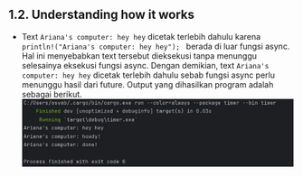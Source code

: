 ## 1.2. Understanding how it works
- Text `Ariana's computer: hey hey` dicetak terlebih dahulu karena `println!("Ariana's computer: hey hey");
  ` berada di luar fungsi async. Hal ini menyebabkan text tersebut dieksekusi tanpa menunggu selesainya eksekusi fungsi async. Dengan demikian, text `Ariana's computer: hey hey` dicetak terlebih dahulu sebab fungsi async perlu menunggu hasil dari future. Output yang dihasilkan program adalah sebagai berikut.
![img.png](img.png)